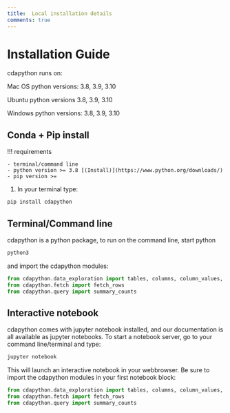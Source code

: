 ```yaml
---
title:  Local installation details
comments: true
---
```


# Installation Guide

cdapython runs on:

Mac OS python versions: 3.8, 3.9, 3.10

Ubuntu python versions 3.8, 3.9, 3.10

Windows python versions: 3.8, 3.9, 3.10


## Conda + Pip install

!!! requirements

    - terminal/command line
    - python version >= 3.8 [(Install)](https://www.python.org/downloads/)
    - pip version >= 

1. In your terminal type:

  ```bash
  pip install cdapython
  ```
## Terminal/Command line

cdapython is a python package, to run on the command line, start python

```bash
python3
```
and import the cdapython modules:

```python
from cdapython.data_exploration import tables, columns, column_values, column_data_types
from cdapython.fetch import fetch_rows
from cdapython.query import summary_counts
```
## Interactive notebook

cdapython comes with jupyter notebook installed, and our documentation is all available as jupyter notebooks. To start a notebook server, go to your command line/terminal and type:

```bash
jupyter notebook
```
This will launch an interactive notebook in your webbrowser. Be sure to import the cdapython modules in your first notebook block:

```python
from cdapython.data_exploration import tables, columns, column_values, column_data_types
from cdapython.fetch import fetch_rows
from cdapython.query import summary_counts
```



